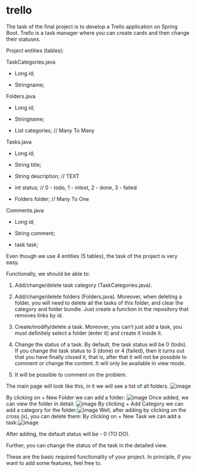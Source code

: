 # trello
The task of the final project is to develop a Trello application on Spring Boot. Trello is a task manager where you can create cards and then change their statuses.

Project entities (tables):

 

TaskCategories.java

- Long id;

- Stringname;

 

Folders.java

- Long id;

- Stringname;

- List<TaskCategories> categories; // Many To Many

 

Tasks.java

- Long id;

- String title;

- String description; // TEXT

- int status; // 0 - todo, 1 - intest, 2 - done, 3 - failed

- Folders folder; // Many To One

 

Comments.java

- Long id;

- String comment;

- task task;

 

Even though we use 4 entities (5 tables), the task of the project is very easy.

Functionally, we should be able to:

 

1. Add/change/delete task category (TaskCategories.java).

2. Add/change/delete folders (Folders.java). Moreover, when deleting a folder, you will need to delete all the tasks of this folder, and clear the category and folder bundle. Just create a function in the repository that removes links by id.

3. Create/modify/delete a task. Moreover, you can’t just add a task, you must definitely select a folder (enter it) and create it inside it.

4. Change the status of a task. By default, the task status will be 0 (todo). If you change the task status to 3 (done) or 4 (failed), then it turns out that you have finally closed it, that is, after that it will not be possible to comment or change the content. It will only be available in view mode.

5. It will be possible to comment on the problem.

 

The main page will look like this, in it we will see a list of all folders.
![image](https://user-images.githubusercontent.com/98006856/178963989-d01797b0-2a46-473c-abe8-d32a739bb411.png)

By clicking on + New Folder we can add a folder:
![image](https://user-images.githubusercontent.com/98006856/178964060-f0f75327-20dc-4ed9-96f3-cfcc9448723e.png)
Once added, we can view the folder in detail:
![image](https://user-images.githubusercontent.com/98006856/178964175-a0f886f3-b215-44dc-adcd-7f531150d51f.png)
By clicking + Add Category we can add a category for the folder:![image](https://user-images.githubusercontent.com/98006856/178964251-e27aa627-b229-4a21-bb8f-9f7df947a5f8.png)
Well, after adding by clicking on the cross (x), you can delete them:
By clicking on + New Task we can add a task:![image](https://user-images.githubusercontent.com/98006856/178964340-61e6b046-4339-4bb9-83d8-9fa8cb477111.png)

After adding, the default status will be - 0 (TO DO).

Further, you can change the status of the task in the detailed view.

 

These are the basic required functionality of your project. In principle, if you want to add some features, feel free to.
